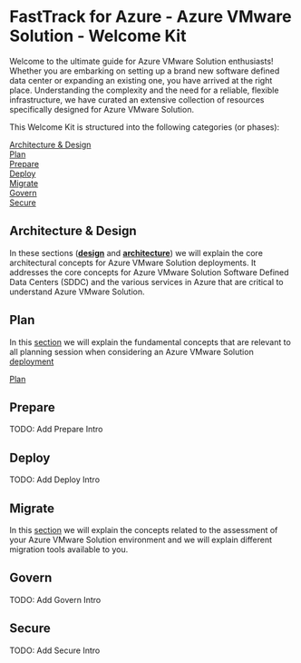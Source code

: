 # FastTrack for Azure - Azure VMware Solution - Welcome Kit

Welcome to the ultimate guide for Azure VMware Solution enthusiasts! Whether you are embarking on setting up a brand new software defined data center or expanding an existing one, you have arrived at the right place. Understanding the complexity and the need for a reliable, flexible infrastructure, we have curated an extensive collection of resources specifically designed for Azure VMware Solution.

This Welcome Kit is structured into the following categories (or phases):

[Architecture \& Design](#architecture--design)  
[Plan](#plan)  
[Prepare](#prepare)  
[Deploy](#deploy)  
[Migrate](#migrate)  
[Govern](#govern)  
[Secure](#secure)  

## Architecture & Design

In these sections ([**design**](architectureAndDesign/design.md) and [**architecture**](architectureAndDesign/architecture.md)) we will explain the core architectural concepts for Azure VMware Solution deployments. It addresses the core concepts for Azure VMware Solution Software Defined Data Centers (SDDC) and the various services in Azure that are critical to understand Azure VMware Solution.

## Plan

In this [section](plan/plan.md) we will explain the fundamental concepts that are relevant to all planning session when considering an Azure VMware Solution [deployment](deploy/deploy.md)

[Plan](plan/plan.md)

## Prepare  

TODO: Add Prepare Intro

## Deploy  

TODO: Add Deploy Intro

## Migrate  

In this [section](migrate/migrate.md) we will explain the concepts related to the assessment of your Azure VMware Solution environment and we will explain different migration tools available to you.

## Govern  

TODO: Add Govern Intro

## Secure  

TODO: Add Secure Intro
